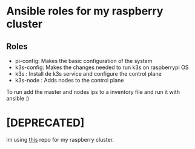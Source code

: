 # Ansible roles for my raspberry cluster

## Roles
 - pi-config: Makes the basic configuration of the system
 - k3s-config: Makes the changes needed to run k3s on raspberrypi OS
 - k3s : Install de k3s service and configure the control plane
 - k3s-node : Adds nodes to the control plane 

To run add the master and nodes ips to a inventory file and run it with ansible :)

# [DEPRECATED]
  im using [this](https://github.com/stealthHat/k8s-ansible) repo for my raspberry cluster.
